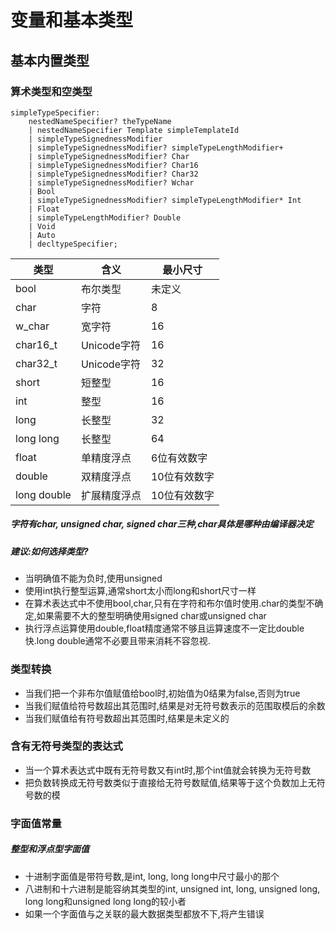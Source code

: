 # 变量和基本类型

## 基本内置类型

### 算术类型和空类型

```antlr4
simpleTypeSpecifier:
	nestedNameSpecifier? theTypeName
	| nestedNameSpecifier Template simpleTemplateId
	| simpleTypeSignednessModifier
	| simpleTypeSignednessModifier? simpleTypeLengthModifier+
	| simpleTypeSignednessModifier? Char
	| simpleTypeSignednessModifier? Char16
	| simpleTypeSignednessModifier? Char32
	| simpleTypeSignednessModifier? Wchar
	| Bool
	| simpleTypeSignednessModifier? simpleTypeLengthModifier* Int
	| Float
	| simpleTypeLengthModifier? Double
	| Void
	| Auto
	| decltypeSpecifier;
```

| 类型 | 含义 | 最小尺寸 |
| ---  | ---- | -----  |
| bool | 布尔类型 | 未定义  |
| char | 字符　|  8  |
| w_char | 宽字符 | 16   |
| char16_t | Unicode字符 | 16 |
| char32_t | Unicode字符 | 32 |
| short | 短整型 | 16  |
| int | 整型 | 16  |
| long | 长整型 | 32 |
| long long | 长整型 | 64 |
| float | 单精度浮点 | 6位有效数字 |
| double | 双精度浮点 | 10位有效数字  |
| long double | 扩展精度浮点 | 10位有效数字 |

##### 字符有char, unsigned char, signed char三种,char具体是哪种由编译器决定
##### 建议:如何选择类型?
+ 当明确值不能为负时,使用unsigned
+ 使用int执行整型运算,通常short太小而long和short尺寸一样
+ 在算术表达式中不使用bool,char,只有在字符和布尔值时使用.char的类型不确定,如果需要不大的整型明确使用signed char或unsigned char
+ 执行浮点运算使用double,float精度通常不够且运算速度不一定比double快.long double通常不必要且带来消耗不容忽视.

### 类型转换
+ 当我们把一个非布尔值赋值给bool时,初始值为0结果为false,否则为true
+ 当我们赋值给符号数超出其范围时,结果是对无符号数表示的范围取模后的余数
+ 当我们赋值给有符号数超出其范围时,结果是未定义的

### 含有无符号类型的表达式
+ 当一个算术表达式中既有无符号数又有int时,那个int值就会转换为无符号数
+ 把负数转换成无符号数类似于直接给无符号数赋值,结果等于这个负数加上无符号数的模

### 字面值常量

##### 整型和浮点型字面值
+ 十进制字面值是带符号数,是int, long, long long中尺寸最小的那个
+ 八进制和十六进制是能容纳其类型的int, unsigned int, long, unsigned long, long long和unsigned long long的较小者
+ 如果一个字面值与之关联的最大数据类型都放不下,将产生错误